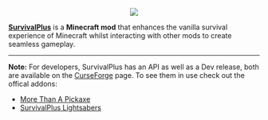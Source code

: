 <p align="center"><img src="https://coolsimulations.net/wp-content/uploads/2019/03/survivalplus_logo_HD.png"></p>

**[SurvivalPlus](https://minecraft.curseforge.com/projects/survivalplus)** is a **Minecraft mod** that enhances the vanilla survival experience of Minecraft whilst interacting with other mods to create seamless gameplay.

-----------------

**Note:** For developers, SurvivalPlus has an API as well as a Dev release, both are available on the [CurseForge](https://minecraft.curseforge.com/projects/survivalplus) page.
To see them in use check out the offical addons:
 * [More Than A Pickaxe](https://minecraft.curseforge.com/projects/more-than-a-pickaxe)
 * [SurvivalPlus Lightsabers](https://minecraft.curseforge.com/projects/survivalplus-lightsabers)